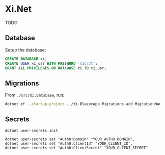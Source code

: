 # Xi.Net

TODO

## Database

Setup the database:

```sql
CREATE DATABASE xi;
CREATE USER xi_usr WITH PASSWORD 's3cr3t';
GRANT ALL PRIVILEGES ON DATABASE xi TO xi_usr;
```

## Migrations

From `./src/Xi.Database`, run:

```bash
dotnet ef --startup-project ../Xi.BlazorApp Migrations add MigrationName
```

## Secrets

```
dotnet user-secrets init
```

```
dotnet user-secrets set "Auth0:Domain" "YOUR_AUTH0_DOMAIN",
dotnet user-secrets set "Auth0:ClientId" "YOUR_CLIENT_ID",
dotnet user-secrets set "Auth0:ClientSecret" "YOUR_CLIENT_SECRET"
```